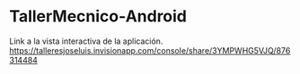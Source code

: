 # TallerMecnico-Android


Link a la vista interactiva de la aplicación.
https://talleresjoseluis.invisionapp.com/console/share/3YMPWHG5VJQ/876314484
